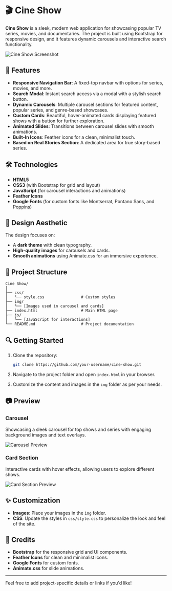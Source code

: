
# 🎬 Cine Show

**Cine Show** is a sleek, modern web application for showcasing popular TV series, movies, and documentaries. The project is built using Bootstrap for responsive design, and it features dynamic carousels and interactive search functionality.

![Cine Show Screenshot](path_to_screenshot.png)

## 🚀 Features

- **Responsive Navigation Bar**: A fixed-top navbar with options for series, movies, and more.
- **Search Modal**: Instant search access via a modal with a stylish search button.
- **Dynamic Carousels**: Multiple carousel sections for featured content, popular series, and genre-based showcases.
- **Custom Cards**: Beautiful, hover-animated cards displaying featured shows with a button for further exploration.
- **Animated Slides**: Transitions between carousel slides with smooth animations.
- **Built-In Icons**: Feather icons for a clean, minimalist touch.
- **Based on Real Stories Section**: A dedicated area for true story-based series.

## 🛠️ Technologies

- **HTML5**
- **CSS3** (with Bootstrap for grid and layout)
- **JavaScript** (for carousel interactions and animations)
- **Feather Icons**
- **Google Fonts** (for custom fonts like Montserrat, Pontano Sans, and Poppins)

## 🎨 Design Aesthetic

The design focuses on:

- A **dark theme** with clean typography.
- **High-quality images** for carousels and cards.
- **Smooth animations** using Animate.css for an immersive experience.

## 📁 Project Structure

```
Cine Show/
│
├── css/
│   └── style.css                # Custom styles
├── img/
│   └── [Images used in carousel and cards]
├── index.html                   # Main HTML page
├── js/
│   └── [JavaScript for interactions]
└── README.md                    # Project documentation
```

## 🔍 Getting Started

1. Clone the repository:

   ```bash
   git clone https://github.com/your-username/cine-show.git
   ```
2. Navigate to the project folder and open `index.html` in your browser.
3. Customize the content and images in the `img` folder as per your needs.

## 📷 Preview

### Carousel

Showcasing a sleek carousel for top shows and series with engaging background images and text overlays.

![Carousel Preview](path_to_carousel_screenshot.png)

### Card Section

Interactive cards with hover effects, allowing users to explore different shows.

![Card Section Preview](path_to_cards_screenshot.png)

## ✨ Customization

- **Images**: Place your images in the `img` folder.
- **CSS**: Update the styles in `css/style.css` to personalize the look and feel of the site.

## 🌟 Credits

- **Bootstrap** for the responsive grid and UI components.
- **Feather Icons** for clean and minimalist icons.
- **Google Fonts** for custom fonts.
- **Animate.css** for slide animations.

---

Feel free to add project-specific details or links if you'd like!
